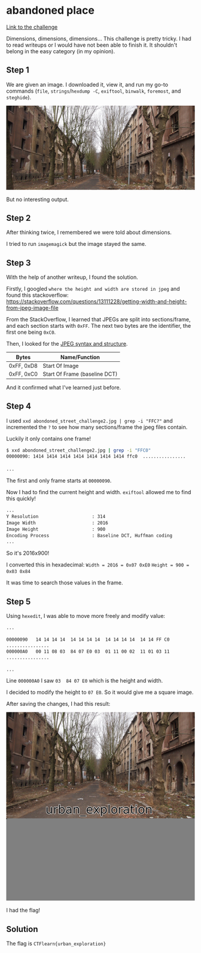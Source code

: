 # abandoned place
[Link to the challenge](https://ctflearn.com/challenge/1000)

Dimensions, dimensions, dimensions... This challenge is pretty tricky. I had to read writeups or I would have not been able to finish it. It shouldn't belong in the easy category (in my opinion).

## Step 1
We are given an image. I downloaded it, view it, and run my go-to commands (`file`, `strings`/`hexdump -C`, `exiftool`, `binwalk`, `foremost`, and `steghide`).
<p align="center">
    <img src="abondoned_street_challenge2.jpg">
</p>

But no interesting output.

## Step 2
After thinking twice, I remembered we were told about dimensions.

I tried to run `imagemagick` but the image stayed the same.

## Step 3
With the help of another writeup, I found the solution.

Firstly, I googled `where the height and width are stored in jpeg` and found this stackoverflow: https://stackoverflow.com/questions/13111228/getting-width-and-height-from-jpeg-image-file

From the StackOverflow, I learned that JPEGs are split into sections/frame, and each section starts with `0xFF`. The next two bytes are the identifier, the first one being `0xC0`. 

Then, I looked for the [JPEG syntax and structure]("https://en.wikipedia.org/wiki/JPEG#Syntax_and_structure").

| Bytes      | Name/Function                 |
|------------|-------------------------------|
| 0xFF, 0xD8 | Start Of Image                |
| 0xFF, 0xC0 | Start Of Frame (baseline DCT) |

And it confirmed what I've learned just before.

## Step 4
I used `xxd abondoned_street_challenge2.jpg | grep -i "FFC?"` and incremented the `?` to see how many sections/frame the jpeg files  contain.

Luckily it only contains one frame!
```bash
$ xxd abondoned_street_challenge2.jpg | grep -i "FFC0"
00000090: 1414 1414 1414 1414 1414 1414 1414 ffc0  ................

...
```
The first and only frame starts at `00000090`.

Now I had to find the current height and width. `exiftool` allowed me to find this quickly!

```bash
...
Y Resolution                    : 314
Image Width                     : 2016
Image Height                    : 900
Encoding Process                : Baseline DCT, Huffman coding
...
```

So it's 2016x900!

I converted this in hexadecimal:
`Width = 2016 = 0x07 0xE0`
`Height = 900 = 0x03 0x84`

It was time to search those values in the frame.

## Step 5
Using `hexedit`, I was able to move more freely and modify value:
```
...

00000090   14 14 14 14  14 14 14 14  14 14 14 14  14 14 FF C0  ................
000000A0   00 11 08 03  84 07 E0 03  01 11 00 02  11 01 03 11  ................

...
```
Line `000000A0` I saw `03  84 07 E0` which is the height and width.

I decided to modify the height to `07 E0`. So it would give me a square image.

After saving the changes, I had this result:
<p align="center">
    <img src="abondoned_street_challenge2_resized.jpg">
</p>

I had the flag!

## Solution
The flag is `CTFlearn{urban_exploration}`